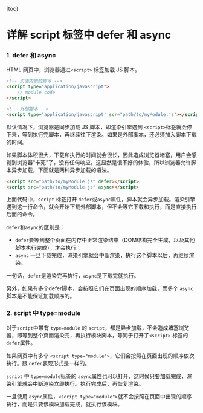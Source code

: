 [toc]

# 详解 script 标签中 defer 和 async

### 1. defer 和 async

HTML 网页中，浏览器通过`<script>` 标签加载 JS  脚本。

```html
<!-- 页面内嵌的脚本 -->
<script type="application/javascript">
	// module code
</script>

<!-- 外部脚本 -->
<script type='application/javascript' scr="path/to/myModule.js"></script>
```

默认情况下，浏览器是同步加载 JS 脚本，即渲染引擎遇到 `<script>`标签就会停下来，等到执行完脚本，再继续往下渲染。如果是外部脚本，还必须加入脚本下载的时间。

如果脚本体积很大，下载和执行的时间就会很长，因此造成浏览器堵塞，用户会感觉到浏览器"卡死"了，没有任何响应。这显然是很不好的体验，所以浏览器允许脚本异步加载，下面就是两种异步加载的语法。

```html
<script src="path/to/myModule.js" defer></script>
<script src="path/to/myModule.js" async></script>
```

上面代码中，`script` 标签打开 `defer`或`async`属性，脚本就会异步加载。渲染引擎遇到这一行命令，就会开始下载外部脚本，但不会等它下载和执行，而是直接执行后面的命令。

`defer`和`async`的区别是：

- `defer`要等到整个页面在内存中正常渲染结束（DOM结构完全生成，以及其他脚本执行完成），才会执行；
- `async` 一旦下载完成，渲染引擎就会中断渲染，执行这个脚本以后，再继续渲染。

一句话，`defer`是渲染完再执行，`async`是下载完就执行。

另外，如果有多个defer脚本，会按照它们在页面出现的顺序加载，而多个 `async`脚本是不能保证加载顺序的。

### 2. script 中 type=module

对于`script`中带有 `type=module` 的 `script`，都是异步加载，不会造成堵塞浏览器，即等到整个页面渲染完，再执行模块脚本，等同于打开了`<script>` 标签的 `defer`属性。

如果网页中有多个 `<script type="module">`，它们会按照在页面出现的顺序依次执行。跟 `defer`表现形式是一样的。

`script` 中 `type=module`标签的 `async`属性也可以打开，这时候只要加载完成，渲染引擎就会中断渲染立即执行。执行完成后，再恢复渲染。

一旦使用 `async`属性，`<script type="module">`就不会按照在页面中出现的顺序执行，而是只要该模块加载完成，就执行该模块。
